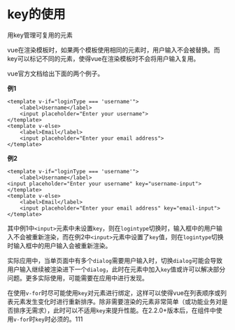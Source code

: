 # key的使用  

用key管理可复用的元素  

vue在渲染模板时，如果两个模板使用相同的元素时，用户输入不会被替换。而key可以标记不同的元素，使得vue在渲染模板时不会将用户输入复用。  

vue官方文档给出下面的两个例子。

**例1**

    <template v-if="loginType === 'username'">
        <label>Username</label>
        <input placeholder="Enter your username">
    </template>
    <template v-else>
        <label>Email</label>
        <input placeholder="Enter your email address">
    </template>

**例2**  

    <template v-if="loginType === 'username'">
        <label>Username</label>
    <input placeholder="Enter your username" key="username-input">
    </template>
    <template v-else>
        <label>Email</label>
        <input placeholder="Enter your email address" key="email-input">
    </template>  

其中例1中`<input>`元素中未设置`key`，则在`logintype`切换时，输入框中的用户输入不会被重新渲染，而在例2中`<input>`元素中设置了`key`值，则在`logintype`切换时输入框中的用户输入会被重新渲染。  

实际应用中，当单页面中有多个`dialog`需要用户输入时，切换`dialog`可能会导致用户输入继续被渲染进下一个`dialog`，此时在元素中加入`key`值或许可以解决部分问题。更多实际使用，可能需要在应用中进行发现。

在使用`v-for`时尽可能使用`key`对元素进行绑定，这样可以使得vue在列表顺序或列表元素发生变化时进行重新排序。除非需要渲染的元素非常简单（或功能业务对是否排序无需求），此时可以不适用`key`来提升性能。在2.2.0+版本后，在组件中使用`v-for`时`key`时必须的。111